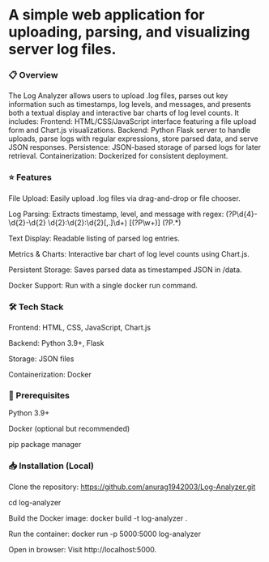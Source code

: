 # A simple web application for uploading, parsing, and visualizing server log files.

### 📋 Overview

The Log Analyzer allows users to upload .log files, parses out key information such as timestamps, log levels, and messages, and presents both a textual display and interactive bar charts of log level counts. It includes:
Frontend: HTML/CSS/JavaScript interface featuring a file upload form and Chart.js visualizations.
Backend: Python Flask server to handle uploads, parse logs with regular expressions, store parsed data, and serve JSON responses.
Persistence: JSON-based storage of parsed logs for later retrieval.
Containerization: Dockerized for consistent deployment.

### ⭐ Features

File Upload: Easily upload .log files via drag-and-drop or file chooser.

Log Parsing: Extracts timestamp, level, and message with regex:
(?P<timestamp>\d{4}-\d{2}-\d{2} \d{2}:\d{2}:\d{2}[,.]\d+) \[(?P<level>\w+)\] (?P<message>.*)

Text Display: Readable listing of parsed log entries.

Metrics & Charts: Interactive bar chart of log level counts using Chart.js.

Persistent Storage: Saves parsed data as timestamped JSON in /data.

Docker Support: Run with a single docker run command.

### 🛠️ Tech Stack

Frontend: HTML, CSS, JavaScript, Chart.js

Backend: Python 3.9+, Flask

Storage: JSON files

Containerization: Docker

### 🚀 Prerequisites

Python 3.9+

Docker (optional but recommended)

pip package manager

### 📥 Installation (Local)

Clone the repository:
https://github.com/anurag1942003/Log-Analyzer.git

cd log-analyzer

Build the Docker image:
docker build -t log-analyzer .

Run the container:
docker run -p 5000:5000 log-analyzer

Open in browser:
Visit http://localhost:5000.
